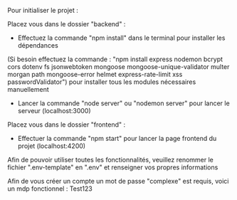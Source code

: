 Pour initialiser le projet :

Placez vous dans le dossier "backend" :

- Effectuez la commande "npm install" dans le terminal pour installer les dépendances
  
 (Si besoin effectuez la commande : "npm install express nodemon bcrypt cors dotenv fs jsonwebtoken mongoose mongoose-unique-validator multer  morgan path mongoose-error helmet express-rate-limit xss passwordValidator") pour installer tous les modules nécessaires manuellement

- Lancer la commande "node server" ou "nodemon server" pour lancer le serveur (localhost:3000)

Placez vous dans le dossier "frontend" :

- Effectuer la commande "npm start" pour lancer la page frontend du projet (localhost:4200)

Afin de pouvoir utiliser toutes les fonctionnalités, veuillez renommer le fichier ".env-template" en ".env" et renseigner vos propres informations

Afin de vous créer un compte un mot de passe "complexe" est requis, voici un mdp fonctionnel : Test123
